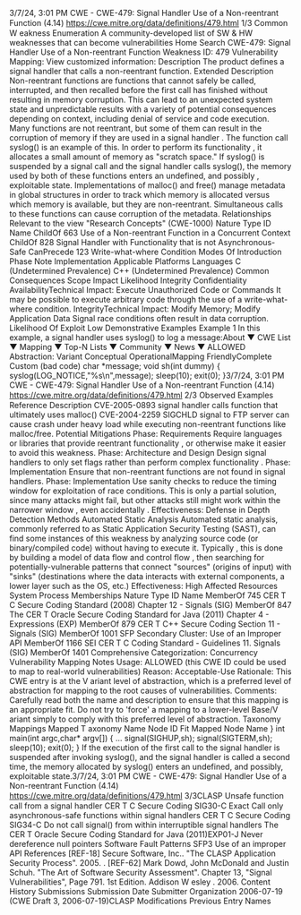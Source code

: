 3/7/24, 3:01 PM CWE - CWE-479: Signal Handler Use of a Non-reentrant Function (4.14)
https://cwe.mitre.org/data/deﬁnitions/479.html 1/3
Common W eakness Enumeration
A community-developed list of SW & HW weaknesses that can become
vulnerabilities
Home Search
CWE-479: Signal Handler Use of a Non-reentrant Function
Weakness ID: 479
Vulnerability Mapping: 
View customized information:
 Description
The product defines a signal handler that calls a non-reentrant function.
 Extended Description
Non-reentrant functions are functions that cannot safely be called, interrupted, and then recalled before the first call has finished
without resulting in memory corruption. This can lead to an unexpected system state and unpredictable results with a variety of
potential consequences depending on context, including denial of service and code execution.
Many functions are not reentrant, but some of them can result in the corruption of memory if they are used in a signal handler . The
function call syslog() is an example of this. In order to perform its functionality , it allocates a small amount of memory as "scratch
space." If syslog() is suspended by a signal call and the signal handler calls syslog(), the memory used by both of these functions
enters an undefined, and possibly , exploitable state. Implementations of malloc() and free() manage metadata in global structures in
order to track which memory is allocated versus which memory is available, but they are non-reentrant. Simultaneous calls to these
functions can cause corruption of the metadata.
 Relationships
 Relevant to the view "Research Concepts" (CWE-1000)
Nature Type ID Name
ChildOf 663 Use of a Non-reentrant Function in a Concurrent Context
ChildOf 828 Signal Handler with Functionality that is not Asynchronous-Safe
CanPrecede 123 Write-what-where Condition
 Modes Of Introduction
Phase Note
Implementation
 Applicable Platforms
Languages
C (Undetermined Prevalence)
C++ (Undetermined Prevalence)
 Common Consequences
Scope Impact Likelihood
Integrity
Confidentiality
AvailabilityTechnical Impact: Execute Unauthorized Code or Commands
It may be possible to execute arbitrary code through the use of a write-what-where condition.
IntegrityTechnical Impact: Modify Memory; Modify Application Data
Signal race conditions often result in data corruption.
 Likelihood Of Exploit
Low
 Demonstrative Examples
Example 1
In this example, a signal handler uses syslog() to log a message:About ▼ CWE List ▼ Mapping ▼ Top-N Lists ▼ Community ▼ News ▼
ALLOWED
Abstraction: Variant
Conceptual OperationalMapping
FriendlyComplete Custom
(bad code) 
char \*message;
void sh(int dummy) {
syslog(LOG\_NOTICE,"%s\n",message);
sleep(10);
exit(0);
}3/7/24, 3:01 PM CWE - CWE-479: Signal Handler Use of a Non-reentrant Function (4.14)
https://cwe.mitre.org/data/deﬁnitions/479.html 2/3
 Observed Examples
Reference Description
CVE-2005-0893 signal handler calls function that ultimately uses malloc()
CVE-2004-2259 SIGCHLD signal to FTP server can cause crash under heavy load while executing non-reentrant
functions like malloc/free.
 Potential Mitigations
Phase: Requirements
Require languages or libraries that provide reentrant functionality , or otherwise make it easier to avoid this weakness.
Phase: Architecture and Design
Design signal handlers to only set flags rather than perform complex functionality .
Phase: Implementation
Ensure that non-reentrant functions are not found in signal handlers.
Phase: Implementation
Use sanity checks to reduce the timing window for exploitation of race conditions. This is only a partial solution, since many
attacks might fail, but other attacks still might work within the narrower window , even accidentally .
Effectiveness: Defense in Depth
 Detection Methods
Automated Static Analysis
Automated static analysis, commonly referred to as Static Application Security Testing (SAST), can find some instances of this
weakness by analyzing source code (or binary/compiled code) without having to execute it. Typically , this is done by building a
model of data flow and control flow , then searching for potentially-vulnerable patterns that connect "sources" (origins of input)
with "sinks" (destinations where the data interacts with external components, a lower layer such as the OS, etc.)
Effectiveness: High
 Affected Resources
System Process
 Memberships
Nature Type ID Name
MemberOf 745 CER T C Secure Coding Standard (2008) Chapter 12 - Signals (SIG)
MemberOf 847 The CER T Oracle Secure Coding Standard for Java (2011) Chapter 4 - Expressions (EXP)
MemberOf 879 CER T C++ Secure Coding Section 11 - Signals (SIG)
MemberOf 1001 SFP Secondary Cluster: Use of an Improper API
MemberOf 1166 SEI CER T C Coding Standard - Guidelines 11. Signals (SIG)
MemberOf 1401 Comprehensive Categorization: Concurrency
 Vulnerability Mapping Notes
Usage: ALLOWED (this CWE ID could be used to map to real-world vulnerabilities)
Reason: Acceptable-Use
Rationale:
This CWE entry is at the V ariant level of abstraction, which is a preferred level of abstraction for mapping to the root causes of
vulnerabilities.
Comments:
Carefully read both the name and description to ensure that this mapping is an appropriate fit. Do not try to 'force' a mapping to a
lower-level Base/V ariant simply to comply with this preferred level of abstraction.
 Taxonomy Mappings
Mapped T axonomy Name Node ID Fit Mapped Node Name
}
int main(int argc,char\* argv[]) {
...
signal(SIGHUP,sh);
signal(SIGTERM,sh);
sleep(10);
exit(0);
}
If the execution of the first call to the signal handler is suspended after invoking syslog(), and the signal handler is called a second time,
the memory allocated by syslog() enters an undefined, and possibly, exploitable state.3/7/24, 3:01 PM CWE - CWE-479: Signal Handler Use of a Non-reentrant Function (4.14)
https://cwe.mitre.org/data/deﬁnitions/479.html 3/3CLASP Unsafe function call from a signal handler
CER T C Secure Coding SIG30-C Exact Call only asynchronous-safe functions within signal handlers
CER T C Secure Coding SIG34-C Do not call signal() from within interruptible signal handlers
The CER T Oracle Secure
Coding Standard for Java
(2011)EXP01-J Never dereference null pointers
Software Fault Patterns SFP3 Use of an improper API
 References
[REF-18] Secure Software, Inc.. "The CLASP Application Security Process". 2005.
.
[REF-62] Mark Dowd, John McDonald and Justin Schuh. "The Art of Software Security Assessment". Chapter 13, "Signal
Vulnerabilities", Page 791. 1st Edition. Addison W esley . 2006.
 Content History
 Submissions
Submission Date Submitter Organization
2006-07-19
(CWE Draft 3, 2006-07-19)CLASP
 Modifications
 Previous Entry Names